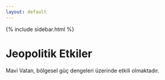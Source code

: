 ```yaml
---
layout: default
---
```


{% include sidebar.html %}

# Jeopolitik Etkiler
Mavi Vatan, bölgesel güç dengeleri üzerinde etkili olmaktadır.
